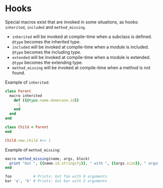 # Hooks

Special macros exist that are invoked in some situations, as hooks:
`inherited`, `included` and `method_missing`.
* `inherited` will be invoked at compile-time when a subclass is defined. `@type` becomes the inherited type.
* `included` will be invoked at compile-time when a module is included. `@type` becomes the including type.
* `extended` will be invoked at compile-time when a module is extended. `@type` becomes the extending type.
* `method_missing` will be invoked at compile-time when a method is not found.

Example of `inherited`:

```ruby
class Parent
  macro inherited
    def {{@type.name.downcase.id}}
      1
    end
  end
end

class Child < Parent
end

Child.new.child #=> 1
```

Example of `method_missing`:

```ruby
macro method_missing(name, args, block)
  print "Got ", {{name.id.stringify}}, " with ", {{args.size}}, " arguments", '\n'
end

foo          # Prints: Got foo with 0 arguments
bar 'a', 'b' # Prints: Got bar with 2 arguments
```
